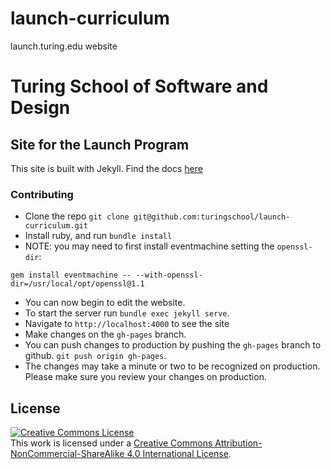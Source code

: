 # launch-curriculum
launch.turing.edu website

# Turing School of Software and Design

## Site for the Launch Program

This site is built with Jekyll. Find the docs [here](https://jekyllrb.com/docs/usage/)

### Contributing

* Clone the repo `git clone git@github.com:turingschool/launch-curriculum.git`
* Install ruby, and run `bundle install`
* NOTE: you may need to first install eventmachine setting the `openssl-dir`:
```
gem install eventmachine -- --with-openssl-dir=/usr/local/opt/openssl@1.1
```
* You can now begin to edit the website.
* To start the server run `bundle exec jekyll serve`.
* Navigate to `http://localhost:4000` to see the site
* Make changes on the `gh-pages` branch.
* You can push changes to production by pushing the `gh-pages` branch to github. `git push origin gh-pages`.
* The changes may take a minute or two to be recognized on production. Please make sure you review your changes on production.

## License

<a rel="license" href="http://creativecommons.org/licenses/by-nc-sa/4.0/"><img alt="Creative Commons License" style="border-width:0" src="https://i.creativecommons.org/l/by-nc-sa/4.0/88x31.png" /></a><br />This work is licensed under a <a rel="license" href="http://creativecommons.org/licenses/by-nc-sa/4.0/">Creative Commons Attribution-NonCommercial-ShareAlike 4.0 International License</a>.
